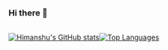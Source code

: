 ### Hi there 👋

<!--
**himanshu-pareek/himanshu-pareek** is a ✨ _special_ ✨ repository because its `README.md` (this file) appears on your GitHub profile.

Here are some ideas to get you started:
-->

<!--
- 🔭 I’m currently working on ...
- 🌱 I’m currently learning ...
- 👯 I’m looking to collaborate on ...
- 🤔 I’m looking for help with ...
- 💬 Ask me about ...
- 📫 How to reach me: ...
- 😄 Pronouns: ...
- ⚡ Fun fact: ... -->

<!--
<picture>
  <source
    srcset="https://github-readme-stats.vercel.app/api?username=himanshu-pareek&show_icons=true&theme=tokyonight"
    media="(prefers-color-scheme: dark)"
  />
  <source
    srcset="https://github-readme-stats.vercel.app/api?username=himanshu-pareek&show_icons=true&theme=vue"
    media="(prefers-color-scheme: light), (prefers-color-scheme: no-preference)"
  />
  <img src="https://github-readme-stats.vercel.app/api?username=himanshu-pareek&show_icons=true&theme=vue" />
</picture>
-->

<div style="display: flex; flex-direction: row">

[![Himanshu's GitHub stats](https://github-readme-stats.vercel.app/api?username=himanshu-pareek&show_icons=true&theme=tokyonight)](https://github-readme-stats.vercel.app/api?username=himanshu-pareek&show_icons=true&theme=tokyonight)

[![Top Languages](https://github-readme-stats.vercel.app/api/top-langs/?username=himanshu-pareek&layout=compact&hide=python&theme=tokyonight)](https://github-readme-stats.vercel.app/api/top-langs/?username=himanshu-pareek&layout=compact&hide=python&theme=tokyonight)

</div>
